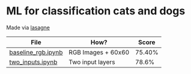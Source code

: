 # ML for classification cats and dogs

Made via [lasagne](https://lasagne.readthedocs.io/en/latest/user/installation.html)

File | How? | Score
------------ | ------------- | -------------
[baseline_rgb.ipynb](https://github.com/xenx/cats-dogs_ml/blob/master/baseline_rgb.ipynb) | RGB Images + 60x60 | 75.40%
[two_inputs.ipynb](https://github.com/xenx/cats-dogs_ml/blob/master/two_inputs.ipynb) | Two input layers | 78.6%
